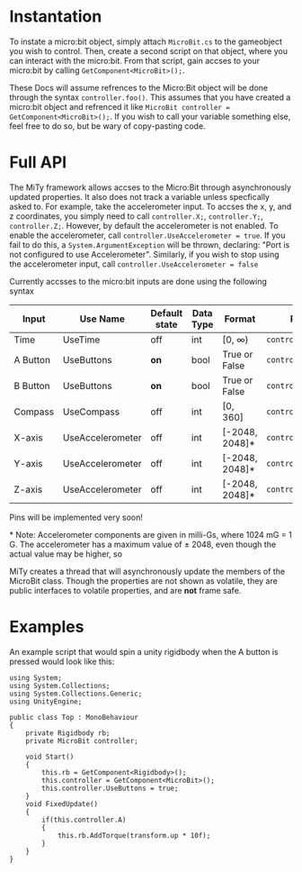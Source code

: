 # Instantation
To instate a micro:bit object, simply attach `MicroBit.cs` to the gameobject you wish to control. Then, create a second script on that object, where you can interact with the micro:bit. From that script, gain accses to your micro:bit by calling `GetComponent<MicroBit>();`.

These Docs will assume refrences to the Micro:Bit object will be done through the syntax `controller.foo()`. This assumes that you have created a micro:bit object and refrenced it like `MicroBit controller = GetComponent<MicroBit>();`. If you wish to call your variable something else, feel free to do so, but be wary of copy-pasting code.
# Full API
The MiTy framework allows accses to the Micro:Bit through asynchronously updated properties. It also does not track a variable unless specfically asked to. For example, take the accelerometer input. To accses the x, y, and z coordinates, you simply need to call `controller.X;`, `controller.Y;`, `controller.Z;`. However, by default the accelerometer is not enabled. To enable the accelerometer, call `controller.UseAccelerometer = true`. If you fail to do this, a `System.ArgumentException` will be thrown, declaring: "Port is not configured to use Accelerometer". Similarly, if you wish to stop using the accelerometer input, call `controller.UseAccelerometer = false`

Currently accsses to the micro:bit inputs are done using the following syntax

| Input | Use Name | Default state | Data Type | Format | Refrence |
|-------|----------|---------------|-----------|--------|----------|
| Time | UseTime | off | int | [0, ∞) | `controller.Time;` |
| A Button | UseButtons | __on__ | bool | True or False | `controller.A;` |
| B Button | UseButtons | __on__ | bool | True or False | `controller.B;` |
| Compass | UseCompass | off | int | [0, 360] | `controller.Compass;` |
| X-axis | UseAccelerometer | off | int | [-2048, 2048]* | `controller.X;` |
| Y-axis | UseAccelerometer | off | int | [-2048, 2048]* | `controller.Y;` |
| Z-axis | UseAccelerometer | off | int | [-2048, 2048]* | `controller.Z;` |

Pins will be implemented very soon!

\* Note: Accelerometer components are given in milli-Gs, where 1024 mG = 1 G. The accelerometer has a maximum value of ± 2048, even though the actual value may be higher, so 

MiTy creates a thread that will asynchronously update the members of the MicroBit class. Though the properties are not shown as volatile, they are public interfaces to volatile properties, and are __not__ frame safe.
# Examples
An example script that would spin a unity rigidbody when the A button is pressed would look like this:
```
using System;
using System.Collections;
using System.Collections.Generic;
using UnityEngine;

public class Top : MonoBehaviour
{
    private Rigidbody rb;
    private MicroBit controller;
 
    void Start()
    {
        this.rb = GetComponent<Rigidbody>();
        this.controller = GetComponent<MicroBit>();
        this.controller.UseButtons = true;
    }
    void FixedUpdate()
    {
        if(this.controller.A)
        {
            this.rb.AddTorque(transform.up * 10f); 
        }
    }
}
```
